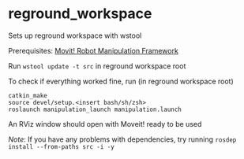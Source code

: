 # reground_workspace

Sets up reground workspace with wstool

Prerequisites: [Movit! Robot Manipulation Framework](http://moveit.ros.org/)

Run `wstool update -t src` in reground workspace root

To check if everything worked fine, run (in reground workspace root)

```
catkin_make
source devel/setup.<insert bash/sh/zsh>
roslaunch manipulation_launch manipulation.launch
```

An RViz window should open with Moveit! ready to be used

*Note*: If you have any problems with dependencies, try running `rosdep install --from-paths src -i -y`
